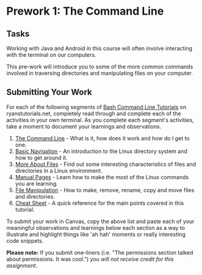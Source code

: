# Prework 1: The Command Line

## Tasks
Working with Java and Android in this course will often involve interacting with the terminal on our computers.

This pre-work will introduce you to some of the more common commands involved in traversing directories and manipulating files on your computer.

## Submitting Your Work
For each of the following segments of [Bash Command Line Tutorials](https://ryanstutorials.net/linuxtutorial/) on ryanstutorials.net, completely read through and complete each of the activities in your own terminal. As you complete each segment's activities, take a moment to document your learnings and observations.

<ol>
  <li><a href="https://ryanstutorials.net/linuxtutorial/commandline.php">The Command Line</a> - What is it, how does it work and how do I get to one.</li>
  <li><a href="https://ryanstutorials.net/linuxtutorial/navigation.php">Basic Navigation</a> - An introduction to the Linux directory system and how to get around it.</li>
  <li><a href="https://ryanstutorials.net/linuxtutorial/aboutfiles.php">More About Files</a> - Find out some interesting characteristics of files and directories in a Linux environment.</li>
  <li><a href="https://ryanstutorials.net/linuxtutorial/manual.php">Manual Pages</a> - Learn how to make the most of the Linux commands you are learning.</li>
  <li><a href="https://ryanstutorials.net/linuxtutorial/filemanipulation.php">File Manipulation</a> - How to make, remove, rename, copy and move files and directories.</li>
  <li><a href="https://ryanstutorials.net/linuxtutorial/cheatsheet.php">Cheat Sheet</a> - A quick reference for the main points covered in this tutorial.</li>
</ol>

To submit your work in Canvas, copy the above list and paste each of your meaningful observations and learnings below each section as a way to illustrate and highlight things like 'ah hah' moments or really interesting code snippets.

**Please note:** If you submit one-liners (i.e. "The permissions section talked about permissions. It was cool.") *you will not receive credit for this assignment*.
